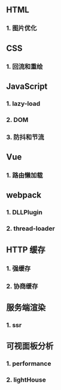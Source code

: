 ## HTML
### 1. 图片优化

## CSS
### 1. 回流和重绘

## JavaScript

### 1. lazy-load

### 2. DOM

### 3. 防抖和节流

## Vue
### 1. 路由懒加载

## webpack

### 1. DLLPlugin

### 2. thread-loader


## HTTP 缓存
### 1. 强缓存

### 2. 协商缓存

## 服务端渲染
### 1. ssr 


## 可视面板分析

### 1. performance

### 2. lightHouse

